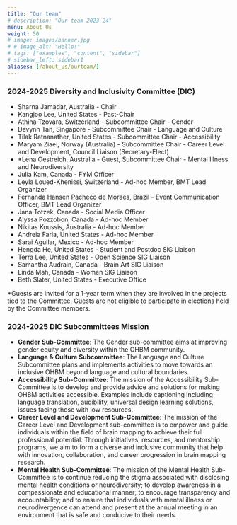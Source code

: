 ```yaml
---
title: "Our team"
# description: "Our team 2023-24"
menu: About Us
weight: 50
# image: images/banner.jpg
# # image_alt: "Hello!"
# tags: ["examples", "content", "sidebar"]
# sidebar_left: sidebar1
aliases: [/about_us/ourteam/]
---
```


### 2024-2025 Diversity and Inclusivity Committee (DIC)

- Sharna Jamadar, Australia - Chair
- Kangjoo Lee, United States - Past-Chair
- Athina Tzovara, Switzerland - Subcommittee Chair - Gender
- Davynn Tan, Singapore - Subcommittee Chair - Language and Culture
- Tilak Ratnanather, United States - Subcommittee Chair - Accessibility
- Maryam Ziaei, Norway (Australia) - Subcommittee Chair - Career Level and Development, Council Liaison (Secretary-Elect)
- *Lena Oestreich, Australia - Guest, Subcommittee Chair - Mental Illness and Neurodiversity
- Julia Kam, Canada - FYM Officer
- Leyla Loued-Khenissi, Switzerland - Ad-hoc Member, BMT Lead Organizer
- Fernanda Hansen Pacheco de Moraes, Brazil - Event Communication Officer, BMT Lead Organizer
- Jana Totzek, Canada - Social Media Officer
- Alyssa Pozzobon, Canada - Ad-hoc Member
- Nikitas Koussis, Australia - Ad-hoc Member
- Andreia Faria, United States - Ad-hoc Member
- Sarai Aguilar, Mexico - Ad-hoc Member
- Hengda He, United States - Student and Postdoc SIG Liaison
- Terra Lee, United States - Open Science SIG Liaison
- Samantha Audrain, Canada - Brain Art SIG Liaison
- Linda Mah, Canada - Women SIG Liaison
- Beth Slater, United States - Executive Office

*Guests are invited for a 1-year term when they are involved in the projects tied to the Committee. Guests are not eligible to participate in elections held by the Committee members. 


### 2024-2025 DIC Subcommittees Mission
- <b>Gender Sub-Committee</b>: The Gender sub-committee aims at improving gender equity and diversity within the OHBM community.
- <b>Language & Culture Subcommittee</b>: The Language and Culture Subcommittee plans and implements activities to move towards an inclusive OHBM beyond language and cultural boundaries.
- <b>Accessibility Sub-Committee</b>: The mission of the Accessibility Sub-Committee is to develop and provide advice and solutions for making OHBM activities accessible. Examples include captioning including language translation, audibility, universal design learning solutions, issues facing those with low resources.
- <b>Career Level and Development Sub-Committee</b>: The mission of the Career Level and Development sub-committee is to empower and guide individuals within the field of brain mapping to achieve their full professional potential. Through initiatives, resources, and mentorship programs, we aim to form a diverse and inclusive community that help with innovation, collaboration, and career progression in brain mapping research.
- <b>Mental Health Sub-Committee</b>: The mission of the Mental Health Sub-Committee is to continue reducing the stigma associated with disclosing mental health conditions or neurodiversity; to develop awareness in a compassionate and educational manner; to encourage transparency and accountability; and to ensure that individuals with mental illness or neurodivergence can attend and present at the annual meeting in an environment that is safe and conducive to their needs.
